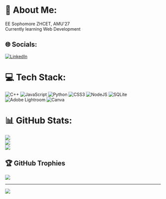 # 💫 About Me:
EE Sophomore ZHCET, AMU'27 <br>Currently learning Web Development 


## 🌐 Socials:
[![LinkedIn](https://img.shields.io/badge/LinkedIn-%230077B5.svg?logo=linkedin&logoColor=white)](https://linkedin.com/in/somya-saxena-064217296) 

# 💻 Tech Stack:
![C++](https://img.shields.io/badge/c++-%2300599C.svg?style=for-the-badge&logo=c%2B%2B&logoColor=white) ![JavaScript](https://img.shields.io/badge/javascript-%23323330.svg?style=for-the-badge&logo=javascript&logoColor=%23F7DF1E) ![Python](https://img.shields.io/badge/python-3670A0?style=for-the-badge&logo=python&logoColor=ffdd54) ![CSS3](https://img.shields.io/badge/css3-%231572B6.svg?style=for-the-badge&logo=css3&logoColor=white) ![NodeJS](https://img.shields.io/badge/node.js-6DA55F?style=for-the-badge&logo=node.js&logoColor=white) ![SQLite](https://img.shields.io/badge/sqlite-%2307405e.svg?style=for-the-badge&logo=sqlite&logoColor=white) ![Adobe Lightroom](https://img.shields.io/badge/Adobe%20Lightroom-31A8FF.svg?style=for-the-badge&logo=Adobe%20Lightroom&logoColor=white) ![Canva](https://img.shields.io/badge/Canva-%2300C4CC.svg?style=for-the-badge&logo=Canva&logoColor=white)
# 📊 GitHub Stats:
![](https://github-readme-stats.vercel.app/api?username=somyasaxena01&theme=dark&hide_border=false&include_all_commits=false&count_private=false)<br/>
![](https://github-readme-streak-stats.herokuapp.com/?user=somyasaxena01&theme=dark&hide_border=false)<br/>
![](https://github-readme-stats.vercel.app/api/top-langs/?username=somyasaxena01&theme=dark&hide_border=false&include_all_commits=false&count_private=false&layout=compact)

## 🏆 GitHub Trophies
![](https://github-profile-trophy.vercel.app/?username=somyasaxena01&theme=radical&no-frame=false&no-bg=true&margin-w=4)

---
[![](https://visitcount.itsvg.in/api?id=somyasaxena01&icon=0&color=0)](https://visitcount.itsvg.in)

<!-- Proudly created with GPRM ( https://gprm.itsvg.in ) -->